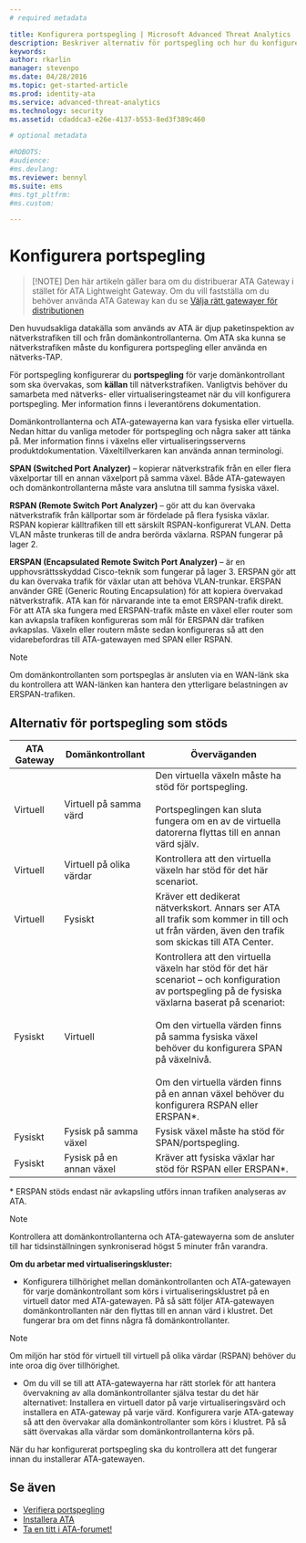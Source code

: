 ```yaml
---
# required metadata

title: Konfigurera portspegling | Microsoft Advanced Threat Analytics
description: Beskriver alternativ för portspegling och hur du konfigurerar dem för ATA
keywords:
author: rkarlin
manager: stevenpo
ms.date: 04/28/2016
ms.topic: get-started-article
ms.prod: identity-ata
ms.service: advanced-threat-analytics
ms.technology: security
ms.assetid: cdaddca3-e26e-4137-b553-8ed3f389c460

# optional metadata

#ROBOTS:
#audience:
#ms.devlang:
ms.reviewer: bennyl
ms.suite: ems
#ms.tgt_pltfrm:
#ms.custom:

---
```


# Konfigurera portspegling
> [!NOTE] Den här artikeln gäller bara om du distribuerar ATA Gateway i stället för ATA Lightweight Gateway. Om du vill fastställa om du behöver använda ATA Gateway kan du se [Välja rätt gatewayer för distributionen](/advanced-threat-analytics/plan-design/ata-capacity-planning#Choosing-the-right-gateway-type-for-your-deployment)
 
Den huvudsakliga datakälla som används av ATA är djup paketinspektion av nätverkstrafiken till och från domänkontrollanterna. Om ATA ska kunna se nätverkstrafiken måste du konfigurera portspegling eller använda en nätverks-TAP.

För portspegling konfigurerar du **portspegling** för varje domänkontrollant som ska övervakas, som **källan** till nätverkstrafiken. Vanligtvis behöver du samarbeta med nätverks- eller virtualiseringsteamet när du vill konfigurera portspegling.
Mer information finns i leverantörens dokumentation.

Domänkontrollanterna och ATA-gatewayerna kan vara fysiska eller virtuella. Nedan hittar du vanliga metoder för portspegling och några saker att tänka på. Mer information finns i växelns eller virtualiseringsserverns produktdokumentation. Växeltillverkaren kan använda annan terminologi.

**SPAN (Switched Port Analyzer)** – kopierar nätverkstrafik från en eller flera växelportar till en annan växelport på samma växel. Både ATA-gatewayen och domänkontrollanterna måste vara anslutna till samma fysiska växel.

**RSPAN (Remote Switch Port Analyzer)** – gör att du kan övervaka nätverkstrafik från källportar som är fördelade på flera fysiska växlar. RSPAN kopierar källtrafiken till ett särskilt RSPAN-konfigurerat VLAN. Detta VLAN måste trunkeras till de andra berörda växlarna. RSPAN fungerar på lager 2.

**ERSPAN (Encapsulated Remote Switch Port Analyzer)** – är en upphovsrättsskyddad Cisco-teknik som fungerar på lager 3. ERSPAN gör att du kan övervaka trafik för växlar utan att behöva VLAN-trunkar. ERSPAN använder GRE (Generic Routing Encapsulation) för att kopiera övervakad nätverkstrafik. ATA kan för närvarande inte ta emot ERSPAN-trafik direkt. För att ATA ska fungera med ERSPAN-trafik måste en växel eller router som kan avkapsla trafiken konfigureras som mål för ERSPAN där trafiken avkapslas. Växeln eller routern måste sedan konfigureras så att den vidarebefordras till ATA-gatewayen med SPAN eller RSPAN.

> [!NOTE]
> Om domänkontrollanten som portspeglas är ansluten via en WAN-länk ska du kontrollera att WAN-länken kan hantera den ytterligare belastningen av ERSPAN-trafiken.

## Alternativ för portspegling som stöds

|ATA Gateway|Domänkontrollant|Överväganden|
|---------------|---------------------|------------------|
|Virtuell|Virtuell på samma värd|Den virtuella växeln måste ha stöd för portspegling.<br /><br />Portspeglingen kan sluta fungera om en av de virtuella datorerna flyttas till en annan värd själv.|
|Virtuell|Virtuell på olika värdar|Kontrollera att den virtuella växeln har stöd för det här scenariot.|
|Virtuell|Fysiskt|Kräver ett dedikerat nätverkskort. Annars ser ATA all trafik som kommer in till och ut från värden, även den trafik som skickas till ATA Center.|
|Fysiskt|Virtuell|Kontrollera att den virtuella växeln har stöd för det här scenariot – och konfiguration av portspegling på de fysiska växlarna baserat på scenariot:<br /><br />Om den virtuella värden finns på samma fysiska växel behöver du konfigurera SPAN på växelnivå.<br /><br />Om den virtuella värden finns på en annan växel behöver du konfigurera RSPAN eller ERSPAN&#42;.|
|Fysiskt|Fysisk på samma växel|Fysisk växel måste ha stöd för SPAN/portspegling.|
|Fysiskt|Fysisk på en annan växel|Kräver att fysiska växlar har stöd för RSPAN eller ERSPAN&#42;.|
&#42; ERSPAN stöds endast när avkapsling utförs innan trafiken analyseras av ATA.

> [!NOTE]
> Kontrollera att domänkontrollanterna och ATA-gatewayerna som de ansluter till har tidsinställningen synkroniserad högst 5 minuter från varandra.

**Om du arbetar med virtualiseringskluster:**

-   Konfigurera tillhörighet mellan domänkontrollanten och ATA-gatewayen för varje domänkontrollant som körs i virtualiseringsklustret på en virtuell dator med ATA-gatewayen. På så sätt följer ATA-gatewayen domänkontrollanten när den flyttas till en annan värd i klustret. Det fungerar bra om det finns några få domänkontrollanter.
> [!NOTE]
> Om miljön har stöd för virtuell till virtuell på olika värdar (RSPAN) behöver du inte oroa dig över tillhörighet.
> 
-   Om du vill se till att ATA-gatewayerna har rätt storlek för att hantera övervakning av alla domänkontrollanter själva testar du det här alternativet: Installera en virtuell dator på varje virtualiseringsvärd och installera en ATA-gateway på varje värd. Konfigurera varje ATA-gateway så att den övervakar alla domänkontrollanter som körs i klustret. På så sätt övervakas alla värdar som domänkontrollanterna körs på.

När du har konfigurerat portspegling ska du kontrollera att det fungerar innan du installerar ATA-gatewayen.

## Se även
- [Verifiera portspegling](validate-port-mirroring.md)
- [Installera ATA](install-ata.md)
- [Ta en titt i ATA-forumet!](https://social.technet.microsoft.com/Forums/security/en-US/home?forum=mata)


<!--HONumber=May16_HO1-->


